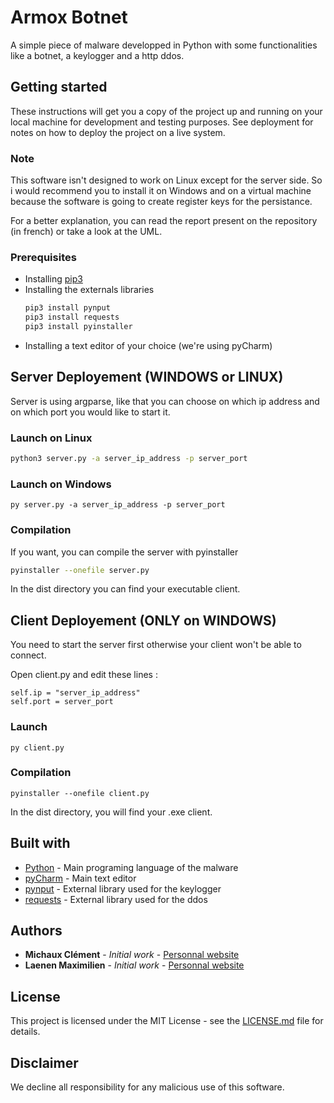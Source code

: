 # Armox Botnet

A simple piece of malware developped in Python with some functionalities like a botnet, a keylogger and a http ddos.

## Getting started
These instructions will get you a copy of the project up and running on your local machine for development and testing purposes. See deployment for notes on how to deploy the project on a live system.

### Note
This software isn't designed to work on Linux except for the server side. So i would recommend you to install it on Windows and on a virtual machine because the software is going to create register keys for the persistance.

For a better explanation, you can read the report present on the repository (in french) or take a look at the UML.

### Prerequisites
- Installing [pip3](https://vgkits.org/blog/pip3-windows-howto/)
- Installing the externals libraries
	```bash
	pip3 install pynput
	pip3 install requests
	pip3 install pyinstaller
	```
- Installing a text editor of your choice (we're using pyCharm)

## Server Deployement (WINDOWS or LINUX)
Server is using argparse, like that you can choose on which ip address and on which port you would like to start it.

### Launch on Linux
```bash
python3 server.py -a server_ip_address -p server_port
```

### Launch on Windows
```batch
py server.py -a server_ip_address -p server_port
```

### Compilation
If you want, you can compile the server with pyinstaller
```bash
pyinstaller --onefile server.py
```
In the dist directory you can find your executable client.

## Client Deployement (ONLY on WINDOWS)
You need to start the server first otherwise your client won't be able to connect.

Open client.py and edit these lines :
```python3
self.ip = "server_ip_address"
self.port = server_port
```

### Launch
```batch
py client.py
```

### Compilation
```python3
pyinstaller --onefile client.py
```
In the dist directory, you will find your .exe client.

## Built with
* [Python](https://www.python.org/) - Main programing language of the malware
* [pyCharm](https://www.jetbrains.com/fr-fr/pycharm/) - Main text editor
* [pynput](https://pypi.org/project/pynput/) - External library used for the keylogger
* [requests](https://requests.readthedocs.io/en/master/) - External library used for the ddos

## Authors
* **Michaux Clément** - *Initial work* - [Personnal website](https://www.clement-michaux.be)
* **Laenen Maximilien** - *Initial work* - [Personnal website](https://www.maximilien-laenen.be)

## License
This project is licensed under the MIT License - see the [LICENSE.md](https://github.com/MaxBresil/armox_botnet/blob/master/LICENSE.md) file for details.

## Disclaimer
We decline all responsibility for any malicious use of this software.
